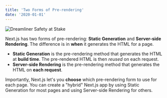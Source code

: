 ```yaml
---
title: 'Two Forms of Pre-rendering'
date: '2020-01-01'
---
```


![Dreamliner Safety at Stake](https://akm-img-a-in.tosshub.com/indiatoday/images/story/201301/nightmare_660_011213103305.jpg)

Next.js has two forms of pre-rendering: **Static Generation** and **Server-side Rendering**. The difference is in **when** it generates the HTML for a page.

- **Static Generation** is the pre-rendering method that generates the HTML at **build time**. The pre-rendered HTML is then _reused_ on each request.
- **Server-side Rendering** is the pre-rendering method that generates the HTML on **each request**.

Importantly, Next.js let's you **choose** which pre-rendering form to use for each page. You can create a "hybrid" Next.js app by using Static Generation for most pages and using Server-side Rendering for others.